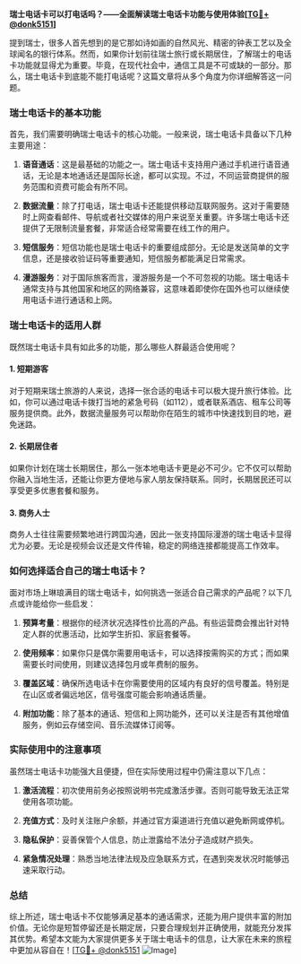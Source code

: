 **瑞士电话卡可以打电话吗？——全面解读瑞士电话卡功能与使用体验[[TG💪+ @donk5151](https://t.me/s/donk5151)]**

提到瑞士，很多人首先想到的是它那如诗如画的自然风光、精密的钟表工艺以及全球闻名的银行体系。然而，如果你计划前往瑞士旅行或长期居住，了解瑞士的电话卡功能就显得尤为重要。毕竟，在现代社会中，通信工具是不可或缺的一部分。那么，瑞士电话卡到底能不能打电话呢？这篇文章将从多个角度为你详细解答这一问题。

### 瑞士电话卡的基本功能

首先，我们需要明确瑞士电话卡的核心功能。一般来说，瑞士电话卡具备以下几种主要用途：

1. **语音通话**：这是最基础的功能之一。瑞士电话卡支持用户通过手机进行语音通话，无论是本地通话还是国际长途，都可以实现。不过，不同运营商提供的服务范围和资费可能会有所不同。
   
2. **数据流量**：除了打电话，瑞士电话卡还能提供移动互联网服务。这对于需要随时上网查看邮件、导航或者社交媒体的用户来说至关重要。许多瑞士电话卡还提供了无限制流量套餐，非常适合经常需要在线工作的用户。

3. **短信服务**：短信功能也是瑞士电话卡的重要组成部分。无论是发送简单的文字信息，还是接收验证码等重要通知，短信服务都能满足日常需求。

4. **漫游服务**：对于国际旅客而言，漫游服务是一个不可忽视的功能。瑞士电话卡通常支持与其他国家和地区的网络兼容，这意味着即使你在国外也可以继续使用电话卡进行通话和上网。

### 瑞士电话卡的适用人群

既然瑞士电话卡具有如此多的功能，那么哪些人群最适合使用呢？

#### 1. 短期游客
对于短期来瑞士旅游的人来说，选择一张合适的电话卡可以极大提升旅行体验。比如，你可以通过电话卡拨打当地的紧急号码（如112），或者联系酒店、租车公司等服务提供商。此外，数据流量服务可以帮助你在陌生的城市中快速找到目的地，避免迷路。

#### 2. 长期居住者
如果你计划在瑞士长期居住，那么一张本地电话卡更是必不可少。它不仅可以帮助你融入当地生活，还能让你更方便地与家人朋友保持联系。同时，长期居民还可以享受更多优惠套餐和服务。

#### 3. 商务人士
商务人士往往需要频繁地进行跨国沟通，因此一张支持国际漫游的瑞士电话卡显得尤为必要。无论是视频会议还是文件传输，稳定的网络连接都能提高工作效率。

### 如何选择适合自己的瑞士电话卡？

面对市场上琳琅满目的瑞士电话卡，如何挑选一张适合自己需求的产品呢？以下几点或许能给你一些启发：

1. **预算考量**：根据你的经济状况选择性价比高的产品。有些运营商会推出针对特定人群的优惠活动，比如学生折扣、家庭套餐等。

2. **使用频率**：如果你只是偶尔需要用电话卡，可以选择按需购买的方式；而如果需要长时间使用，则建议选择包月或年费制的服务。

3. **覆盖区域**：确保所选电话卡在你需要使用的区域内有良好的信号覆盖。特别是在山区或者偏远地区，信号强度可能会影响通话质量。

4. **附加功能**：除了基本的通话、短信和上网功能外，还可以关注是否有其他增值服务，例如云存储空间、音乐流媒体订阅等。

### 实际使用中的注意事项

虽然瑞士电话卡功能强大且便捷，但在实际使用过程中仍需注意以下几点：

1. **激活流程**：初次使用前务必按照说明书完成激活步骤。否则可能导致无法正常使用各项功能。

2. **充值方式**：及时关注账户余额，并通过官方渠道进行充值以避免断网或停机。

3. **隐私保护**：妥善保管个人信息，防止泄露给不法分子造成财产损失。

4. **紧急情况处理**：熟悉当地法律法规及应急联系方式，在遇到突发状况时能够迅速采取行动。

### 总结

综上所述，瑞士电话卡不仅能够满足基本的通话需求，还能为用户提供丰富的附加价值。无论你是短暂停留还是长期定居，只要合理规划并正确使用，就能充分发挥其优势。希望本文能为大家提供更多关于瑞士电话卡的信息，让大家在未来的旅程中更加从容自在！[[TG💪+ @donk5151](https://t.me/s/donk5151) ![Image](https://i.postimg.cc/rwNCRYN7/Snipaste-2025-04-30-17-27-05.png)]